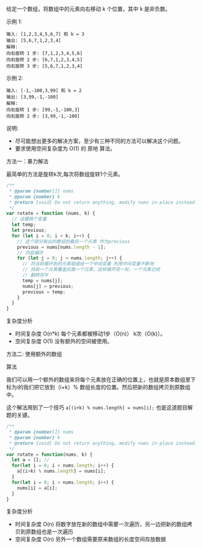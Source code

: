 给定一个数组，将数组中的元素向右移动 k 个位置，其中 k 是非负数。

示例 1:
```
输入: [1,2,3,4,5,6,7] 和 k = 3
输出: [5,6,7,1,2,3,4]
解释:
向右旋转 1 步: [7,1,2,3,4,5,6]
向右旋转 2 步: [6,7,1,2,3,4,5]
向右旋转 3 步: [5,6,7,1,2,3,4]
```

示例 2:

```
输入: [-1,-100,3,99] 和 k = 2
输出: [3,99,-1,-100]
解释: 
向右旋转 1 步: [99,-1,-100,3]
向右旋转 2 步: [3,99,-1,-100]
```

说明:
* 尽可能想出更多的解决方案，至少有三种不同的方法可以解决这个问题。
* 要求使用空间复杂度为 O(1) 的 原地 算法。

方法一：暴力解法

最简单的方法是旋转k次,每次将数组旋转1个元素。

```js
/**
 * @param {number[]} nums
 * @param {number} k
 * @return {void} Do not return anything, modify nums in-place instead.
 */
var rotate = function (nums, k) {
  // 设置两个变量
  let temp;
  let previous;
  for (let i = 0; i < k; i++) {
    // 这个部分取出的数组的最后一个元素 作为previous
    previous = nums[nums.length - 1];
    // 内层循环 
    for (let j = 0; j < nums.length; j++) {
      // 将当前循环到的元素赋值给一个中间变量 利用中间变量不断地
      // 将前一个元素覆盖后面一个元素，这样循环完一轮，一个元素已经
      // 翻转完毕
      temp = nums[j];
      nums[j] = previous;
      previous = temp;
    }
  }
}
```
复杂度分析 
  * 时间复杂度 O(n*k) 每个元素都被移动1步（O(n)） k次（O(k)）。
  * 空间复杂度 O(1) 没有额外的空间被使用。

方法二: 使用额外的数组

算法

我们可以用一个额外的数组来将每个元素放在正确的位置上，也就是原本数组里下标为i的我们把它放到（i+k）% 数组长度的位置。然后把新的数组拷贝到原数组中。

这个解法用到了一个技巧 `a[(i+k) % nums.length] = nums[i];` 也是这道题目解题的关键。
```js
/**
 * @param {number[]} nums
 * @param {number} k
 * @return {void} Do not return anything, modify nums in-place instead.
 */
var rotate = function(nums, k) {
  let a = []; // 
  for(let i = 0; i < nums.length; i++) {
    a[(i+k) % nums.length] = nums[i];
  }
  for(let i = 0; i < nums.length; i++) {
    nums[i] = a[i];
  }
}
```
复杂度分析
  * 时间复杂度 O(n) 将数字放在新的数组中需要一次遍历，另一边把新的数组拷贝到原数组也是一次遍历
  * 空间复杂度 O(n) 另外一个数组需要原来数组的长度空间存放数据




